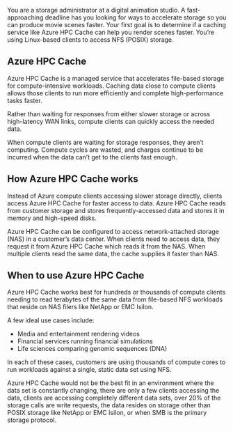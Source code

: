 You are a storage administrator at a digital animation studio.
A fast-approaching deadline has you looking for ways to accelerate storage so you can produce movie scenes faster.
Your first goal is to determine if a caching service like Azure HPC Cache can help you render scenes faster.
You’re using Linux-based clients to access NFS (POSIX) storage.

## Azure HPC Cache

Azure HPC Cache is a managed service that accelerates file-based storage for compute-intensive workloads.
Caching data close to compute clients allows those clients to run more efficiently and complete high-performance tasks faster.

Rather than waiting for responses from either slower storage or across high-latency WAN links, compute clients can quickly access the needed data.

When compute clients are waiting for storage responses, they aren’t computing. Compute cycles are wasted, and charges continue to be incurred when the data can’t get to the clients fast enough.

## How Azure HPC Cache works

Instead of Azure compute clients accessing slower storage directly, clients access Azure HPC Cache for faster access to data.
Azure HPC Cache reads from customer storage and stores frequently-accessed data and stores it in memory and high-speed disks.

Azure HPC Cache can be configured to access network-attached storage (NAS) in a customer’s data center.
When clients need to access data, they request it from Azure HPC Cache which reads it from the NAS.
When multiple clients read the same data, the cache supplies it faster than NAS.

## When to use Azure HPC Cache

Azure HPC Cache works best for hundreds or thousands of compute clients needing to read terabytes of the same data from file-based NFS workloads that reside on NAS filers like NetApp or EMC Isilon.

A few ideal use cases include:

- Media and entertainment rendering videos
- Financial services running financial simulations
- Life sciences comparing genomic sequences (DNA)

In each of these cases, customers are using thousands of compute cores to run workloads against a single, static data set using NFS.

Azure HPC Cache would not be the best fit in an environment where the data set is constantly changing, there are only a few clients accessing the data, clients are accessing completely different data sets, over 20% of the storage calls are write requests, the data resides on storage other than POSIX storage like NetApp or EMC Isilon, or when SMB is the primary storage protocol.
